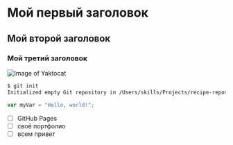# Мой первый заголовок
## Мой второй заголовок
### Мой третий заголовок

![Image of Yaktocat](https://octodex.github.com/images/yaktocat.png)

```bash
$ git init
Initialized empty Git repository in /Users/skills/Projects/recipe-repository/.git/
```


```javascript
var myVar = "Hello, world!";
```

- [ ] GitHub Pages
- [ ] своё портфолио
- [ ] всем привет
